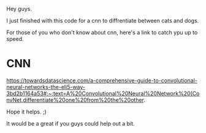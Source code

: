 Hey guys.

I just finished with this code for a cnn to diffrentiate between cats and dogs.

For those of you who don't know about cnn, here's a link to catch ypu up to speed.
# CNN
https://towardsdatascience.com/a-comprehensive-guide-to-convolutional-neural-networks-the-eli5-way-3bd2b1164a53#:~:text=A%20Convolutional%20Neural%20Network%20(ConvNet,differentiate%20one%20from%20the%20other.

Hope it helps. ;)

It would be a great if you guys could help out a bit.
